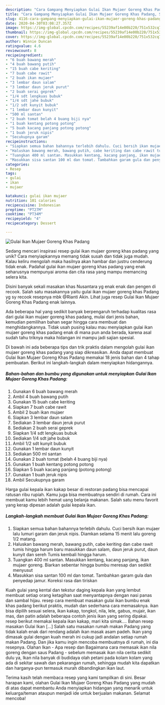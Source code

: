 ```yaml
---
description: "Cara Gampang Menyiapkan Gulai Ikan Mujaer Goreng Khas Padang, Sempurna"
title: "Cara Gampang Menyiapkan Gulai Ikan Mujaer Goreng Khas Padang, Sempurna"
slug: 4116-cara-gampang-menyiapkan-gulai-ikan-mujaer-goreng-khas-padang-sempurna
date: 2020-04-30T03:08:27.357Z
image: https://img-global.cpcdn.com/recipes/55239af14e00b220/751x532cq70/gulai-ikan-mujaer-goreng-khas-padang-foto-resep-utama.jpg
thumbnail: https://img-global.cpcdn.com/recipes/55239af14e00b220/751x532cq70/gulai-ikan-mujaer-goreng-khas-padang-foto-resep-utama.jpg
cover: https://img-global.cpcdn.com/recipes/55239af14e00b220/751x532cq70/gulai-ikan-mujaer-goreng-khas-padang-foto-resep-utama.jpg
author: Winnie Duncan
ratingvalue: 4.6
reviewcount: 8
recipeingredient:
- "6 buah bawang merah"
- "4 buah bawang putih"
- "15 buah cabe keriting"
- "7 buah cabe rawit"
- "2 buah ikan mujaer"
- "3 lembar daun salam"
- "3 lembar daun jeruk purut"
- "2 buah serai geprek"
- "1/4 sdt lengkuas bubuk"
- "1/4 sdt jahe bubuk"
- "1/2 sdt kunyit bubuk"
- "1 lembar daun kunyit"
- "500 ml santan"
- "2 buah tomat belah 4 buang biji nya"
- "1 buah kentang potong potong"
- "5 buah kacang panjang potong potong"
- "1 buah jeruk nipis"
- "Secukupnya garam"
recipeinstructions:
- "Siapkan semua bahan bahannya terlebih dahulu. Cuci bersih ikan mujaer lalu lumuri garam dan jeruk nipis. Diamkan selama 15 menit lalu goreng 1/2 matang."
- "Haluskan bawang merah, bawang putih, cabe keriting dan cabe rawit tumis hingga harum baru masukkan daun salam, daun jeruk purut, daun kunyit dan sereh Tumis kembali hingga harum."
- "Tuangkan 400 ml santan. Masukkan kentang, kacang panjang, ikan mujaer goreng. Biarkan sebentar hingga bumbu meresap dan sedikit menyusut"
- "Masukkan sisa santan 100 ml dan tomat. Tambahkan garam gula dan penyedap jamur. Koreksi rasa dan tiriskan"
categories:
- Resep
tags:
- gulai
- ikan
- mujaer

katakunci: gulai ikan mujaer 
nutrition: 101 calories
recipecuisine: Indonesian
preptime: "PT27M"
cooktime: "PT34M"
recipeyield: "4"
recipecategory: Dessert

---
```



![Gulai Ikan Mujaer Goreng Khas Padang](https://img-global.cpcdn.com/recipes/55239af14e00b220/751x532cq70/gulai-ikan-mujaer-goreng-khas-padang-foto-resep-utama.jpg)

Sedang mencari inspirasi resep gulai ikan mujaer goreng khas padang yang unik? Cara menyiapkannya memang tidak susah dan tidak juga mudah. Kalau keliru mengolah maka hasilnya akan hambar dan justru cenderung tidak enak. Padahal gulai ikan mujaer goreng khas padang yang enak seharusnya mempunyai aroma dan cita rasa yang mampu memancing selera kita.

Disini banyak sekali masakan khas Nusantara yg enak enak dan pengen di recook. Salah satu masakannya yaitu gulai ikan mujaer goreng khas Padang yg sy recook resepnya mbk @Rianti Akin. Lihat juga resep Gulai Ikan Mujaer Goreng Khas Padang enak lainnya.

Ada beberapa hal yang sedikit banyak berpengaruh terhadap kualitas rasa dari gulai ikan mujaer goreng khas padang, mulai dari jenis bahan, kemudian pemilihan bahan segar hingga cara membuat dan menghidangkannya. Tidak usah pusing kalau mau menyiapkan gulai ikan mujaer goreng khas padang enak di mana pun anda berada, karena asal sudah tahu triknya maka hidangan ini mampu jadi sajian spesial.


Di bawah ini ada beberapa tips dan trik praktis dalam mengolah gulai ikan mujaer goreng khas padang yang siap dikreasikan. Anda dapat membuat Gulai Ikan Mujaer Goreng Khas Padang memakai 18 jenis bahan dan 4 tahap pembuatan. Berikut ini langkah-langkah dalam menyiapkan hidangannya.

<!--inarticleads1-->

##### Bahan-bahan dan bumbu yang digunakan untuk menyiapkan Gulai Ikan Mujaer Goreng Khas Padang:

1. Gunakan 6 buah bawang merah
1. Ambil 4 buah bawang putih
1. Gunakan 15 buah cabe keriting
1. Siapkan 7 buah cabe rawit
1. Ambil 2 buah ikan mujaer
1. Siapkan 3 lembar daun salam
1. Sediakan 3 lembar daun jeruk purut
1. Sediakan 2 buah serai geprek
1. Siapkan 1/4 sdt lengkuas bubuk
1. Sediakan 1/4 sdt jahe bubuk
1. Ambil 1/2 sdt kunyit bubuk
1. Gunakan 1 lembar daun kunyit
1. Sediakan 500 ml santan
1. Gunakan 2 buah tomat (belah 4 buang biji nya)
1. Gunakan 1 buah kentang potong potong
1. Siapkan 5 buah kacang panjang (potong potong)
1. Gunakan 1 buah jeruk nipis
1. Ambil Secukupnya garam


Harga gulai kepala ikan kakap besar di restoran padang bisa mencapai ratusan ribu rupiah. Kamu juga bisa membuatnya sendiri di rumah. Cara ini membuat kamu lebih hemat uang belanja makanan. Salah satu menu favorit yang kerap dipesan adalah gulai kepala ikan. 

<!--inarticleads2-->

##### Langkah-langkah membuat Gulai Ikan Mujaer Goreng Khas Padang:

1. Siapkan semua bahan bahannya terlebih dahulu. Cuci bersih ikan mujaer lalu lumuri garam dan jeruk nipis. Diamkan selama 15 menit lalu goreng 1/2 matang.
1. Haluskan bawang merah, bawang putih, cabe keriting dan cabe rawit tumis hingga harum baru masukkan daun salam, daun jeruk purut, daun kunyit dan sereh Tumis kembali hingga harum.
1. Tuangkan 400 ml santan. Masukkan kentang, kacang panjang, ikan mujaer goreng. Biarkan sebentar hingga bumbu meresap dan sedikit menyusut
1. Masukkan sisa santan 100 ml dan tomat. Tambahkan garam gula dan penyedap jamur. Koreksi rasa dan tiriskan


Kuah gulai yang kental dan tekstur daging kepala ikan yang lembut membuat setiap orang ketagihan saat menyantapnya dengan nasi panas dan sambal hijau. resep cara membuat masakan gulai ikan bumbu enak khas padang berikut praktis, mudah dan sederhana cara memasaknya. ikan bisa dipilih sesuai selera, ikan kakap, tongkol, nila, lele, gabus, mujair, ikan mas, dan patin adalah beberapa contoh jenis ikan yang sering dipakai. resep berikut memakai kepala ikan kakap, mari kita simak…. Bahan resep masakan Gulai Ikan […] Salah satu masakan rumah makan Padang yang tidak kalah enak dari rendang adalah ikan masak asam padeh. Ikan yang dimasak gulai dengan kuah merah ini cukup jadi andalan setiap rumah makan Padang. Dan jika kamu ingin mencoba membuatnya di rumah, ini dia resepnya. Olahan Ikan - Apa resep dan Bagaimana cara memasak ikan nila goreng dengan saus Padang - sebelum memasak ikan nila cerita sedikit dulu ya, Ikan nila banyak di budidaya olah petani pada kolam kolam yang ada di sekitar sawah dan pekarangan rumah, sehingga mudah kita dapatkan dan harganya-pun termasuk murah dibandingkan ikan laut. 

Terima kasih telah membaca resep yang kami tampilkan di sini. Besar harapan kami, olahan Gulai Ikan Mujaer Goreng Khas Padang yang mudah di atas dapat membantu Anda menyiapkan hidangan yang menarik untuk keluarga/teman ataupun menjadi ide untuk berjualan makanan. Selamat mencoba!
